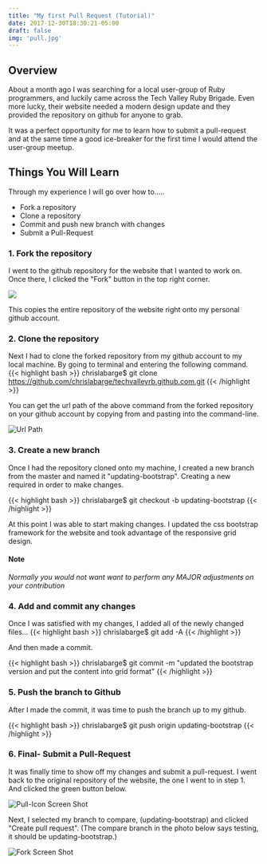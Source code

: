 ```yaml
---
title: "My first Pull Request (Tutorial)"
date: 2017-12-30T18:30:21-05:00
draft: false
img: 'pull.jpg'
---
```


## Overview
About a month ago I was searching for a local user-group of Ruby programmers,
and luckily came across the Tech Valley Ruby Brigade. Even more lucky, their
website needed a modern design update and they provided the repository on github
for anyone to grab.

It was a perfect opportunity for me to learn how to submit a pull-request and at
the same time a good ice-breaker for the first time I would attend the user-group
meetup.

## Things You Will Learn
Through my experience I will go over how to.....

- Fork a repository
- Clone a repository
- Commit and push new branch with changes
- Submit a Pull-Request


### 1. Fork the repository
I went to the github repository for the website that I wanted to work on. Once
there, I clicked the "Fork" button in the top right corner.

<img src='/img/fork.jpg'/>

This copies the entire repository of the website right onto my personal github
account.

### 2. Clone the repository

Next I had to clone the forked repository from my github account to my local
machine. By going to terminal and entering the following command.
{{< highlight bash >}}
	chrislabarge$ git clone https://github.com/chrislabarge/techvalleyrb.github.com.git
{{< /highlight >}}

You can get the url path of the above command from the forked repository on your
github account by copying from and pasting into the command-line.

![Url Path ](/images/clone.jpg)

### 3. Create a new branch

Once I had the repository cloned onto my machine, I created a new branch
from the master and named it "updating-bootstrap". Creating a new required in
order to make changes.

{{< highlight bash >}}
	chrislabarge$ git checkout -b updating-bootstrap
{{< /highlight >}}

At this point I was able to start making changes. I updated the css bootstrap
framework for the website and took advantage of the responsive grid design.

#### Note
*Normally you would not want  want to perform any MAJOR adjustments on your contribution*

### 4. Add and commit any changes
Once I was satisfied with my changes, I added all of the newly changed files...
{{< highlight bash >}}
   chrislabarge$ git add -A
{{< /highlight >}}

And then made a commit.

{{< highlight bash >}}
	chrislabarge$ git commit -m "updated the bootstrap version and put the content into grid format"
{{< /highlight >}}

### 5. Push the branch to Github
After I made the commit, it was time to push the branch up to my github.

{{< highlight bash >}}
	chrislabarge$ git push origin updating-bootstrap
{{< /highlight >}}

### 6. Final- Submit a Pull-Request
It was finally time to show off my changes and submit a pull-request.  I went back
to the original repository of the website, the one I went to in step 1. And
clicked the green button below.

![Pull-Icon Screen Shot](/images/compare-pull.jpg)

Next, I selected my branch to compare, (updating-bootstrap) and clicked
"Create pull request".
(The compare branch in the photo below says testing, it should be updating-bootstrap.)

![Fork Screen Shot](/images/pull.jpg)
